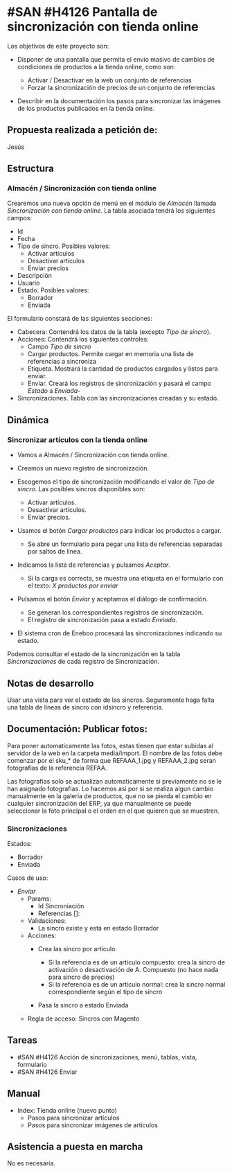 # #SAN #H4126 Pantalla de sincronización con tienda online

Los objetivos de este proyecto son:
+ Disponer de una pantalla que permita el envío masivo de cambios de condiciones de productos a la tienda online, como son:
    + Activar / Desactivar en la web un conjunto de referencias
    + Forzar la sincronización de precios de un conjunto de referencias

+ Describir en la documentación los pasos para sincronizar las imágenes de los productos publicados en la tienda online.

## Propuesta realizada a petición de:
Jesús

## Estructura

### Almacén / Sincronización con tienda online
Crearemos una nueva opción de menú en el módulo de _Almacén_ llamada _Sincronización con tienda online_. La tabla asociada tendrá los siguientes campos:
+ Id
+ Fecha
+ Tipo de sincro. Posibles valores:
    + Activar artículos
    + Desactivar artículos
    + Enviar precios
+ Descripción
+ Usuario
+ Estado. Posibles valores:
    + Borrador
    + Enviada

El formulario constará de las siguientes secciones:
+ Cabecera: Contendrá los datos de la tabla (excepto _Tipo de sincro_).
+ Acciones: Contendrá los siguientes controles:
    + Campo _Tipo de sincro_
    + Cargar productos. Permite cargar en memoria una lista de referencias a sincroniza
    + Etiqueta. Mostrará la cantidad de productos cargados y listos para enviar.
    + Enviar. Creará los registros de sincronización y pasará el campo _Estado_ a _Enviada_-
+ Sincronizaciones. Tabla con las sincronizaciones creadas y su estado.

## Dinámica

### Sincronizar artículos con la tienda online
+ Vamos a Almacén / Sincronización con tienda online.

+ Creamos un nuevo registro de sincronización.

+ Escogemos el tipo de sincronización modificando el valor de _Tipo de sincro_. Las posibles sincros disponibles son:
    + Activar artículos.
    + Desactivar artículos.
    + Enviar precios.

+ Usamos el botón _Cargar productos_ para indicar los productos a cargar.
    + Se abre un formulario para pegar una lista de referencias separadas por saltos de línea.

+ Indicamos la lista de referencias y pulsamos _Aceptar_.
    + Si la carga es correcta, se muestra una etiqueta en el formulario con el texto: _X productos por enviar_

+ Pulsamos el botón _Enviar_ y aceptamos el diálogo de confirmación.
    + Se generan los correspondientes registros de sincronización.
    + El registro de sincronización pasa a estado _Enviada_.

+ El sistema cron de Eneboo procesará las sincronizaciones indicando su estado.

Podemos consultar el estado de la sincronización en la tabla _Sincronizaciones_ de cada registro de Sincronización.
        
## Notas de desarrollo
Usar una vista para ver el estado de las sincros. Seguramente haga falta una tabla de líneas de sincro con idsincro y referencia.

## Documentación: Publicar fotos:
Para poner automaticamente las fotos, estas tienen que estar subidas al  servidor de la web en la carpeta media/import. El nombre de las fotos  debe comenzar por el sku_* de forma que REFAAA_1.jpg y REFAAA_2.jpg  seran fotografias de la referencia REFAA.

Las fotografias solo se actualizan automaticamente si previamente no se le han asignado fotografias. Lo hacemos asi por si se realiza algun cambio  manualmente en la galeria de productos, que no se pierda el cambio en cualquier sincronización del ERP, ya que manualmente se puede  seleccionar la foto principal o el orden en el que quieren que se  muestren.

### Sincronizaciones
Estados:
+ Borrador
+ Enviada

Casos de uso:
* _Enviar_
    * Params:
        * Id Sincroniación
        * Referencias []:
    * Validaciones:
        * La sincro existe y está en estado Borrador
    * Acciones:
        * Crea las sincro por artículo.
            * Si la referencia es de un artículo compuesto: crea la sincro de activación o desactivación de A. Compuesto  (no hace nada para sincro de precios)
            * Si la referencia es de un artículo normal: crea la sincro normal correspondiente según el tipo de sincro

        * Pasa la sincro a estado Enviada
    * Regla de acceso: Sincros con Magento

## Tareas
* #SAN #H4126 Acción de sincronizaciones, menú, tablas, vista, formulario
* #SAN #H4126 Enviar

## Manual
+ Index: Tienda online (nuevo punto)
    + Pasos para sincronizar artículos
    + Pasos para sincronizar imágenes de artículos

## Asistencia a puesta en marcha
No es necesaria.

